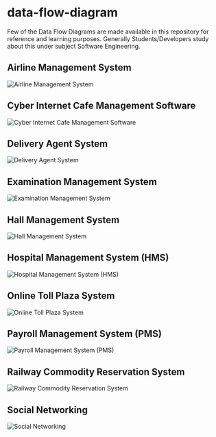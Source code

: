 # data-flow-diagram
Few of the Data Flow Diagrams are made available in this repository for reference and learning purposes. Generally Students/Developers study about this under subject Software Engineering.

## Airline Management System
<img src="Airline Management System/Airline Management System.svg" alt="Airline Management System">

## Cyber Internet Cafe Management Software
<img src="Cyber  Internet Cafe Management Software/Cyber  Internet Cafe Management Software.svg" alt="Cyber Internet Cafe Management Software">

## Delivery Agent System
<img src="Delivery Agent System/Delivery Agent System.svg" alt="Delivery Agent System">

## Examination Management System
<img src="Examination Management System/Examination Management System.svg" alt="Examination Management System">

## Hall Management System
<img src="Hall Management System/Hall Management System.svg" alt="Hall Management System">

## Hospital Management System (HMS)
<img src="Hospital Management System (HMS)/Hospital Management System (HMS).svg" alt="Hospital Management System (HMS)">

## Online Toll Plaza System
<img src="Online Toll Plaza System/Online Toll Plaza System.svg" alt="Online Toll Plaza System">

## Payroll Management System (PMS)
<img src="Payroll Management System (PMS)/Payroll Management System (PMS).svg" alt="Payroll Management System (PMS)">

## Railway Commodity Reservation System
<img src="Railway Commodity Reservation System/Railway Commodity Reservation System.svg" alt="Railway Commodity Reservation System">

## Social Networking
<img src="Social Networking/Social Networking.svg" alt="Social Networking">
